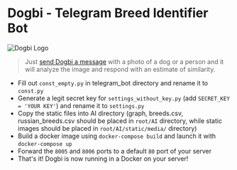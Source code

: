 # Dogbi - Telegram Breed Identifier Bot
![Dogbi Logo](https://scontent-frt3-2.xx.fbcdn.net/v/t1.15752-9/38772043_246304856017369_1651153778415501312_n.png?_nc_cat=0&oh=610b73ec5b4b6b8c8de27610b6ddd32d&oe=5C00E6A8)
> Just [send Dogbi a message](https://t.me/breed_identifier_bot) with a photo of a dog or a person and it will analyze the image and respond with an estimate of similarity. 

* Fill out `const_empty.py` in telegram_bot directory and rename it to `const.py`</br>
* Generate a legit secret key for `settings_without_key.py` (add `SECRET_KEY = 'YOUR KEY'`) and rename it to `settings.py` </br>
* Copy the static files into AI directory (graph, breeds.csv, russian_breeds.csv should be placed in  `root/AI` directory, while static images should be placed in `root/AI/static/media/` directory)
* Build a docker image using `docker-compose build` and launch it with `docker-compose up` </br>
* Forward the `8005` and `8006` ports to a default `80` port of your server
* That's it! Dogbi is now running in a Docker on your server!

